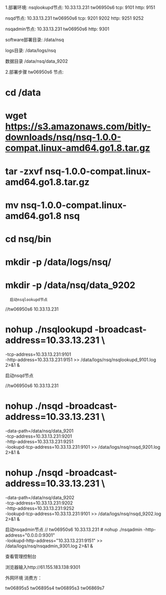  1.部署环境:
nsqlookupd节点:
10.33.13.231 tw06950s6 tcp: 9101 http: 9151

nsqd节点:
10.33.13.231 tw06950s6 tcp: 9201 9202 http: 9251 9252 

nsqadmin节点:
10.33.13.231 tw06950s6 http: 9301

software部署目录:
/data/nsq

logs目录:
/data/logs/nsq

数据目录
/data/nsq/data_9202

 

2.部署步骤
tw06950s6 节点:
# cd /data
# wget https://s3.amazonaws.com/bitly-downloads/nsq/nsq-1.0.0-compat.linux-amd64.go1.8.tar.gz
# tar -zxvf nsq-1.0.0-compat.linux-amd64.go1.8.tar.gz
# mv nsq-1.0.0-compat.linux-amd64.go1.8 nsq
# cd nsq/bin
# mkdir -p /data/logs/nsq/
# mkdir -p /data/nsq/data_9202


      启动nsqlookupd节点

//tw06950s6 10.33.13.231
# nohup ./nsqlookupd -broadcast-address=10.33.13.231 \
-tcp-address=10.33.13.231:9101 \
-http-address=10.33.13.231:9151 >> /data/logs/nsq/nsqlookupd_9101.log 2>&1 &

启动nsqd节点

//tw06950s6 10.33.13.231
   # nohup ./nsqd -broadcast-address=10.33.13.231 \
-data-path=/data/nsq/data_9201 \
-tcp-address=10.33.13.231:9201 \
-http-address=10.33.13.231:9251 \
-lookupd-tcp-address=10.33.13.231:9101  >> /data/logs/nsq/nsqd_9201.log 2>&1 &

# nohup ./nsqd -broadcast-address=10.33.13.231 \
-data-path=/data/nsq/data_9202 \
-tcp-address=10.33.13.231:9202 \
-http-address=10.33.13.231:9252 \
-lookupd-tcp-address=10.33.13.231:9101  >> /data/logs/nsq/nsqd_9202.log 2>&1 &

启动nsqadmin节点
     // tw06950s6 10.33.13.231
    # nohup ./nsqadmin -http-address="0.0.0.0:9301" \
-lookupd-http-address="10.33.13.231:9151"  >> /data/logs/nsq/nsqadmin_9301.log 2>&1 &

查看管理控制台

浏览器输入http://61.155.183.138:9301

 

外网环境
消费方：

tw06895s5
tw06895s4
tw06895s3
tw06869s7
